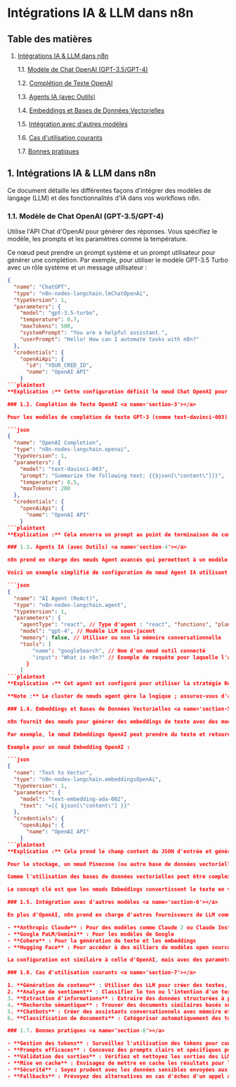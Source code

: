 # Intégrations IA & LLM dans n8n

## Table des matières

1. [Intégrations IA & LLM dans n8n](#section-1)

    1.1. [Modèle de Chat OpenAI (GPT-3.5/GPT-4)](#section-2)

    1.2. [Complétion de Texte OpenAI](#section-3)

    1.3. [Agents IA (avec Outils)](#section-4)

    1.4. [Embeddings et Bases de Données Vectorielles](#section-5)

    1.5. [Intégration avec d'autres modèles](#section-6)

    1.6. [Cas d'utilisation courants](#section-7)

    1.7. [Bonnes pratiques](#section-8)

## 1. Intégrations IA & LLM dans n8n <a name='section-1'></a>

Ce document détaille les différentes façons d'intégrer des modèles de langage (LLM) et des fonctionnalités d'IA dans vos workflows n8n.

### 1.1. Modèle de Chat OpenAI (GPT-3.5/GPT-4) <a name='section-2'></a>

Utilise l'API Chat d'OpenAI pour générer des réponses. Vous spécifiez le modèle, les prompts et les paramètres comme la température.

Ce nœud peut prendre un prompt système et un prompt utilisateur pour générer une complétion. Par exemple, pour utiliser le modèle GPT-3.5 Turbo avec un rôle système et un message utilisateur :

```json
{
  "name": "ChatGPT",
  "type": "n8n-nodes-langchain.lmChatOpenAi",
  "typeVersion": 1,
  "parameters": {
    "model": "gpt-3.5-turbo",
    "temperature": 0.7,
    "maxTokens": 500,
    "systemPrompt": "You are a helpful assistant.",
    "userPrompt": "Hello! How can I automate tasks with n8n?"
  },
  "credentials": {
    "openAiApi": {
      "id": "YOUR_CRED_ID",
      "name": "OpenAI API"
    }
```plaintext
**Explication :** Cette configuration définit le nœud Chat OpenAI pour utiliser le modèle GPT-3.5 avec un message système fournissant le contexte et un message utilisateur. La réponse sera disponible en tant que sortie du nœud. Assurez-vous d'avoir configuré des identifiants API OpenAI nommés "OpenAI API", référencés dans les credentials. Vous pouvez ajuster la température pour le caractère aléatoire et maxTokens pour la longueur.

### 1.2. Complétion de Texte OpenAI <a name='section-3'></a>

Pour les modèles de complétion de texte GPT-3 (comme text-davinci-003), vous pouvez utiliser le nœud OpenAI en mode complétion. Fournissez un prompt et des paramètres. Par exemple :

```json
{
  "name": "OpenAI Completion",
  "type": "n8n-nodes-langchain.openai",
  "typeVersion": 1,
  "parameters": {
    "model": "text-davinci-003",
    "prompt": "Summarize the following text: {{$json[\"content\"]}}",
    "temperature": 0.5,
    "maxTokens": 200
  },
  "credentials": {
    "openAiApi": {
      "name": "OpenAI API"
    }
```plaintext
**Explication :** Cela enverra un prompt au point de terminaison de complétion d'OpenAI pour résumer un contenu provenant des données d'entrée. La syntaxe `{{$json["content"]}}` insère des données du nœud précédent. Le nœud utilise les identifiants API OpenAI. La sortie apparaît dans le JSON du nœud (champ result contenant le texte de complétion).

### 1.3. Agents IA (avec Outils) <a name='section-4'></a>

n8n prend en charge des nœuds Agent avancés qui permettent à un modèle d'IA d'utiliser des outils (comme la recherche web, des calculatrices ou d'autres fonctions de nœud) pour accomplir des tâches. Par exemple, l'Agent de Fonctions OpenAI peut appeler des fonctions personnalisées, et l'Agent ReAct utilise la stratégie ReAct pour décider quel outil utiliser à chaque étape.

Voici un exemple simplifié de configuration de nœud Agent IA utilisant un modèle OpenAI et un outil (par exemple, un outil de recherche Google) :

```json
{
  "name": "AI Agent (ReAct)",
  "type": "n8n-nodes-langchain.agent",
  "typeVersion": 1,
  "parameters": {
    "agentType": "react", // Type d'agent : "react", "functions", "planAndExecute", etc.
    "model": "gpt-4", // Modèle LLM sous-jacent
    "memory": false, // Utiliser ou non la mémoire conversationnelle
    "tools": [
        "name": "googleSearch", // Nom d'un nœud outil connecté
        "input": "What is n8n?" // Exemple de requête pour laquelle l'agent utilisera cet outil
      }
    ]
```plaintext
**Explication :** Cet agent est configuré pour utiliser la stratégie ReAct avec GPT-4. Le tableau tools correspondrait à des nœuds Outil réels connectés au nœud Agent (par exemple, un nœud Google Search dans le workflow). En pratique, vous ajoutez des outils via l'interface utilisateur de l'éditeur (ils deviennent des sous-nœuds). L'agent décidera quand utiliser l'outil. Par exemple, il pourrait utiliser l'outil Google Search pour récupérer des informations nécessaires pour répondre à une question.

**Note :** Le cluster de nœuds agent gère la logique ; assurez-vous d'avoir configuré les nœuds d'outils appropriés et les identifiants (comme les clés API Google). Les agents peuvent également utiliser d'autres modes comme l'Agent de Fonctions OpenAI, l'Agent Plan-and-Execute, ou l'Agent SQL, chacun permettant à l'IA d'effectuer des tâches complexes spécifiques (par exemple, appeler des fonctions définies, décomposer une tâche en sous-tâches, ou exécuter des requêtes SQL via des identifiants de base de données fournis).

### 1.4. Embeddings et Bases de Données Vectorielles <a name='section-5'></a>

n8n fournit des nœuds pour générer des embeddings de texte avec des modèles (OpenAI, Cohere, Google PaLM, etc.) et pour les stocker/récupérer dans des bases de données vectorielles (Pinecone, Weaviate, etc.).

Par exemple, le nœud Embeddings OpenAI peut prendre du texte et retourner un vecteur. L'utilisation est simple : vous spécifiez le champ de texte à transformer en embedding et le modèle. La sortie est généralement un tableau de nombres représentant le vecteur. Ceux-ci peuvent être utilisés avec un nœud Vector Store (comme Pinecone) pour ajouter ou interroger des vecteurs.

Exemple pour un nœud Embedding OpenAI :

```json
{
  "name": "Text to Vector",
  "type": "n8n-nodes-langchain.embeddingsOpenAi",
  "typeVersion": 1,
  "parameters": {
    "model": "text-embedding-ada-002",
    "text": "={{ $json[\"content\"] }}"
  },
  "credentials": {
    "openAiApi": {
      "name": "OpenAI API"
    }
```plaintext
**Explication :** Cela prend le champ content du JSON d'entrée et génère un embedding de 1536 dimensions en utilisant le modèle ada d'OpenAI. Vous enverriez généralement ce vecteur à un stockage ou l'utiliseriez dans une recherche de similarité.

Pour le stockage, un nœud Pinecone (ou autre base de données vectorielle) peut être utilisé, avec des opérations comme Insert Vector ou Query Vector (vous fournissez le nom de l'index, les données vectorielles, et toutes les métadonnées ou vecteurs de requête nécessaires).

Comme l'utilisation des bases de données vectorielles peut être complexe, référez-vous à la documentation spécifique des nœuds pour les noms exacts des paramètres.

Le concept clé est que les nœuds Embeddings convertissent le texte en vecteurs numériques, et les nœuds Vector Store permettent de sauvegarder et de rechercher ces vecteurs, permettant des workflows comme la recherche sémantique ou la génération augmentée par récupération.

### 1.5. Intégration avec d'autres modèles <a name='section-6'></a>

En plus d'OpenAI, n8n prend en charge d'autres fournisseurs de LLM comme :

- **Anthropic Claude** : Pour des modèles comme Claude 2 ou Claude Instant
- **Google PaLM/Gemini** : Pour les modèles de Google
- **Cohere** : Pour la génération de texte et les embeddings
- **Hugging Face** : Pour accéder à des milliers de modèles open source

La configuration est similaire à celle d'OpenAI, mais avec des paramètres spécifiques au fournisseur et des identifiants d'API différents.

### 1.6. Cas d'utilisation courants <a name='section-7'></a>

1. **Génération de contenu** : Utiliser des LLM pour créer des textes, résumés, ou traductions
2. **Analyse de sentiment** : Classifier le ton ou l'intention d'un texte
3. **Extraction d'informations** : Extraire des données structurées à partir de texte non structuré
4. **Recherche sémantique** : Trouver des documents similaires basés sur le sens plutôt que sur des mots-clés
5. **Chatbots** : Créer des assistants conversationnels avec mémoire et accès à des outils externes
6. **Classification de documents** : Catégoriser automatiquement des textes

### 1.7. Bonnes pratiques <a name='section-8'></a>

- **Gestion des tokens** : Surveillez l'utilisation des tokens pour contrôler les coûts
- **Prompts efficaces** : Concevez des prompts clairs et spécifiques pour obtenir les meilleurs résultats
- **Validation des sorties** : Vérifiez et nettoyez les sorties des LLM avant de les utiliser dans des étapes critiques
- **Mise en cache** : Envisagez de mettre en cache les résultats pour les requêtes fréquentes
- **Sécurité** : Soyez prudent avec les données sensibles envoyées aux API externes
- **Fallbacks** : Prévoyez des alternatives en cas d'échec d'un appel API

